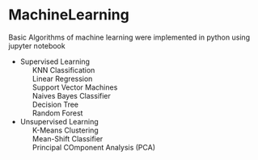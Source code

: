 # MachineLearning


Basic Algorithms of machine learning were implemented in python using jupyter notebook

<ul style="list-style-type:disc">
  <li>
    Supervised Learning
    <ul style="list-style-type:none">
      <li>KNN Classification</li>
      <li>Linear Regression</li>
      <li>Support Vector Machines</li>
      <li>Naives Bayes Classifier</li>
      <li>Decision Tree</li>
      <li>Random Forest</li>
    </ul>
   </li>
   <li>
    Unsupervised Learning
    <ul style="list-style-type:none">
      <li>K-Means Clustering</li>
      <li>Mean-Shift Classifier</li>
      <li>Principal COmponent Analysis (PCA)</li>
    </ul>
   </li>
  
</ul>
